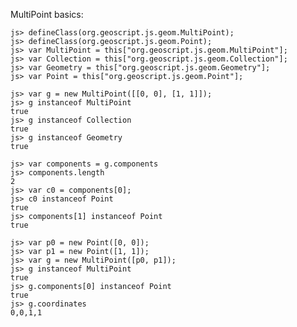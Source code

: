 MultiPoint basics:

    js> defineClass(org.geoscript.js.geom.MultiPoint);
    js> defineClass(org.geoscript.js.geom.Point);
    js> var MultiPoint = this["org.geoscript.js.geom.MultiPoint"];
    js> var Collection = this["org.geoscript.js.geom.Collection"];
    js> var Geometry = this["org.geoscript.js.geom.Geometry"];
    js> var Point = this["org.geoscript.js.geom.Point"];
    
    js> var g = new MultiPoint([[0, 0], [1, 1]]);
    js> g instanceof MultiPoint
    true
    js> g instanceof Collection
    true
    js> g instanceof Geometry
    true
    
    js> var components = g.components
    js> components.length
    2
    js> var c0 = components[0];
    js> c0 instanceof Point
    true
    js> components[1] instanceof Point
    true
    
    js> var p0 = new Point([0, 0]);
    js> var p1 = new Point([1, 1]);
    js> var g = new MultiPoint([p0, p1]);
    js> g instanceof MultiPoint
    true
    js> g.components[0] instanceof Point
    true
    js> g.coordinates
    0,0,1,1
